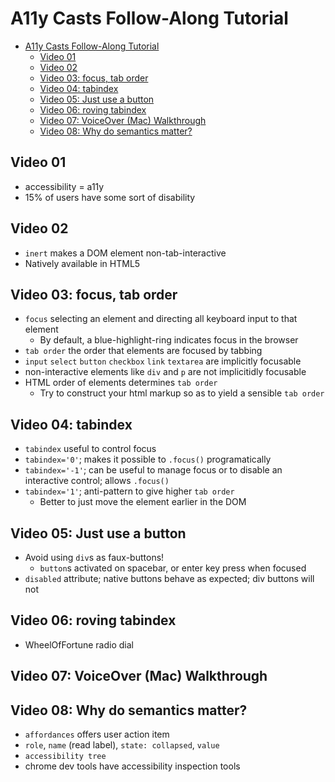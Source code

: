 
# A11y Casts Follow-Along Tutorial
<!-- TOC -->

- [A11y Casts Follow-Along Tutorial](#a11y-casts-follow-along-tutorial)
  - [Video 01](#video-01)
  - [Video 02](#video-02)
  - [Video 03: focus, tab order](#video-03-focus-tab-order)
  - [Video 04: tabindex](#video-04-tabindex)
  - [Video 05: Just use a button](#video-05-just-use-a-button)
  - [Video 06: roving tabindex](#video-06-roving-tabindex)
  - [Video 07: VoiceOver (Mac) Walkthrough](#video-07-voiceover-mac-walkthrough)
  - [Video 08: Why do semantics matter?](#video-08-why-do-semantics-matter)

<!-- /TOC -->
## Video 01

- accessibility = a11y
- 15% of users have some sort of disability

## Video 02

- `inert` makes a DOM element non-tab-interactive
- Natively available in HTML5

## Video 03: focus, tab order

- `focus` selecting an element and directing all keyboard input to that element
  - By default, a blue-highlight-ring indicates focus in the browser
- `tab order` the order that elements are focused by tabbing
- `input` `select` `button` `checkbox` `link` `textarea` are implicitly focusable
- non-interactive elements like `div` and `p` are not implicitidly focusable
- HTML order of elements determines `tab order`
  - Try to construct your html markup so as to yield a sensible `tab order`

## Video 04: tabindex

- `tabindex` useful to control focus
- `tabindex='0'`; makes it possible to `.focus()` programatically
- `tabindex='-1'`; can be useful to manage focus or to disable an interactive control; allows `.focus()`
- `tabindex='1'`; anti-pattern to give higher `tab order`
  - Better to just move the element earlier in the DOM

## Video 05: Just use a button

- Avoid using `div`s as faux-buttons!
  - `button`s activated on spacebar, or enter key press when focused
- `disabled` attribute; native buttons behave as expected; div buttons will not

## Video 06: roving tabindex

- WheelOfFortune radio dial

## Video 07: VoiceOver (Mac) Walkthrough

## Video 08: Why do semantics matter?

- `affordances` offers user action item
- `role`, `name` (read label), `state: collapsed`, `value`
- `accessibility tree`
- chrome dev tools have accessibility inspection tools